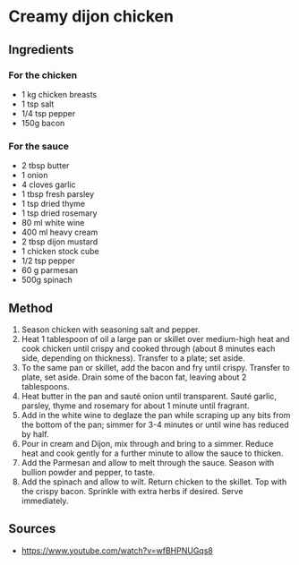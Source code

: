 # Creamy dijon chicken

## Ingredients

### For the chicken
* 1 kg chicken breasts
* 1 tsp salt
* 1/4 tsp pepper
* 150g bacon

### For the sauce
* 2 tbsp butter
* 1 onion
* 4 cloves garlic
* 1 tbsp fresh parsley
* 1 tsp dried thyme
* 1 tsp dried rosemary
* 80 ml white wine
* 400 ml heavy cream
* 2 tbsp dijon mustard
* 1 chicken stock cube
* 1/2 tsp pepper
* 60 g parmesan
* 500g spinach

## Method

1. Season chicken with seasoning salt and pepper.
2. Heat 1 tablespoon of oil a large pan or skillet over medium-high heat and cook chicken until crispy and cooked through (about 8 minutes each side, depending on thickness). Transfer to a plate; set aside.
3. To the same pan or skillet, add the bacon and fry until crispy. Transfer to plate, set aside. Drain some of the bacon fat, leaving about 2 tablespoons.
4. Heat butter in the pan and sauté onion until transparent. Sauté garlic, parsley, thyme and rosemary for about 1 minute until fragrant.
5. Add in the white wine to deglaze the pan while scraping up any bits from the bottom of the pan; simmer for 3-4 minutes or until wine has reduced by half.
6. Pour in cream and Dijon, mix through and bring to a simmer. Reduce heat and cook gently for a further minute to allow the sauce to thicken.
7. Add the Parmesan and allow to melt through the sauce. Season with bullion powder and pepper, to taste.
8. Add the spinach and allow to wilt. Return chicken to the skillet. Top with the crispy bacon. Sprinkle with extra herbs if desired. Serve immediately.

## Sources
* https://www.youtube.com/watch?v=wfBHPNUGqs8